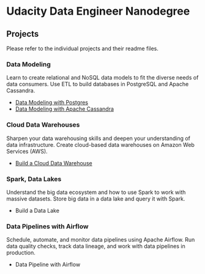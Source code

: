# Udacity Data Engineer Nanodegree

## Projects
Please refer to the individual projects and their readme files.

### Data Modeling
Learn to create relational and NoSQL data models to fit the diverse needs of data consumers. Use ETL to build databases in PostgreSQL and Apache Cassandra.

- [Data Modeling with Postgres](https://github.com/jaja-git/Data-Engineer-Nanodegree/blob/main/1-Data-Modeling/1-Data-Modeling-with-Postgres/README.md)
- [Data Modeling with Apache Cassandra](https://github.com/jaja-git/Data-Engineer-Nanodegree/blob/main/1-Data-Modeling/2-Data-Modeling-with-Apache-Cassandra/README.md)

### Cloud Data Warehouses
Sharpen your data warehousing skills and deepen your understanding of data infrastructure. Create cloud-based data warehouses on Amazon Web Services (AWS).

- [Build a Cloud Data Warehouse](https://github.com/jaja-git/Data-Engineer-Nanodegree/blob/main/2-Cloud-Data-Warehouse/README.md)

### Spark, Data Lakes
Understand the big data ecosystem and how to use Spark to work with massive datasets. Store big data in a data lake and query it with Spark.

- Build a Data Lake

### Data Pipelines with Airflow
Schedule, automate, and monitor data pipelines using Apache Airflow. Run data quality checks, track data lineage, and work with data pipelines in production.

- Data Pipeline with Airflow 